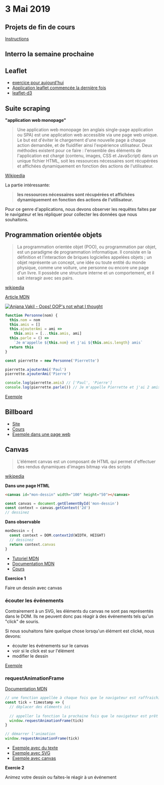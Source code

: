 # 3 Mai 2019

## Projets de fin de cours

[Instructions](https://github.com/idris-maps/heig-datavis-2019/tree/master/projets)

## Interro la semaine prochaine

## Leaflet

* [exercice pour aujourd'hui](https://github.com/idris-maps/heig-datavis-2019/tree/master/20190412-geodonnees/exercice_leaflet)
* [Application leaflet commencée la dernière fois](https://github.com/idris-maps/leaflet-osm-apis)
* [leaflet-d3](https://observablehq.com/@idris-maps/leaflet-et-d3)


## Suite scraping

**"application web monopage"**

> Une application web monopage (en anglais single-page application ou SPA) est une application web accessible via une page web unique. Le but est d'éviter le chargement d'une nouvelle page à chaque action demandée, et de fluidifier ainsi l'expérience utilisateur. Deux méthodes existent pour ce faire : l'ensemble des éléments de l'application est chargé (contenu, images, CSS et JavaScript) dans un unique fichier HTML, soit les ressources nécessaires sont récupérées et affichées dynamiquement en fonction des actions de l'utilisateur.

[Wikipedia](https://fr.wikipedia.org/wiki/Application_web_monopage)

La partie intéressante: 

> **les ressources nécessaires sont récupérées et affichées dynamiquement en fonction des actions de l'utilisateur.**

Pour ce genre d'applications, nous devons observer les requêtes faites par le navigateur et les répliquer pour collecter les données que nous souhaitons.

## Programmation orientée objets

> La programmation orientée objet (POO), ou programmation par objet, est un paradigme de programmation informatique. Il consiste en la définition et l'interaction de briques logicielles appelées objets ; un objet représente un concept, une idée ou toute entité du monde physique, comme une voiture, une personne ou encore une page d'un livre. Il possède une structure interne et un comportement, et il sait interagir avec ses pairs.

[wikipedia](https://fr.wikipedia.org/wiki/Programmation_orient%C3%A9e_objet)

[Article MDN](https://developer.mozilla.org/en-US/docs/Learn/JavaScript/Objects/Object-oriented_JS)

[![Anjana Vakil - Oops! OOP's not what I thought](https://img.youtube.com/vi/qMdxExJCD5s/0.jpg)](https://www.youtube.com/watch?v=qMdxExJCD5s)

```javascript
function Personne(nom) {
  this.nom = nom
  this.amis = []
  this.ajouterAmi = ami =>
    this.amis = [...this.amis, ami]
  this.parle = () =>
    `Je m'appelle ${this.nom} et j'ai ${this.amis.length} amis`
  return this
}

const pierrette = new Personne('Pierrette')

pierrette.ajouterAmi('Paul')
pierrette.ajouterAmi('Pierre')

console.log(pierrette.amis) // ['Paul', 'Pierre']
console.log(pierrette.parle()) // Je m'appelle Pierrette et j'ai 2 amis
```

[Exemple](https://github.com/idris-maps/heig-datavis-2019/blob/master/20190426-canvas/exemples/exemple_raf.html)

## Billboard

* [Site](https://naver.github.io/billboard.js/)
* [Cours](https://observablehq.com/@idris-maps/billboard)
* [Exemple dans une page web](https://github.com/idris-maps/heig-datavis-2019/blob/master/20190426-canvas/exemples/exemple_billboard.html)

## Canvas

> L'élément canvas est un composant de HTML qui permet d'effectuer des rendus dynamiques d'images bitmap via des scripts

[wikipedia](https://fr.wikipedia.org/wiki/Canvas_(HTML))

**Dans une page HTML**

```html
<canvas id="mon-dessin" width="100" height="50"></canvas>
```

```javascript
const canvas = document.getElementById('mon-dessin')
const context = canvas.getContext('2d')
// dessinez
```

**Dans observable**

```javascript
monDessin = {
  const context = DOM.context2d(WIDTH, HEIGHT)
  // dessinez
  return context.canvas
}
```

* [Tutoriel MDN](https://developer.mozilla.org/en-US/docs/Web/API/Canvas_API/Tutorial)
* [Documentation MDN](https://developer.mozilla.org/en-US/docs/Web/API/CanvasRenderingContext2D)
* [Cours](https://observablehq.com/@idris-maps/canvas)

**Exercice 1**

Faire un dessin avec canvas

### écouter les événements

Contrairement à un SVG, les éléments du canvas ne sont pas représentés dans le DOM. Ils ne peuvent donc pas réagir à des événements tels qu'un "click" de souris. 

Si nous souhaitons faire quelque chose lorsqu'un élément est clické, nous devons:

* écouter les événements sur le canvas
* voir si le click est sur l'élément
* modifier le dessin

[Exemple](https://github.com/idris-maps/heig-datavis-2019/blob/master/20190426-canvas/exemples/exemple_canvas_click.html)

### requestAnimationFrame

[Documentation MDN](https://developer.mozilla.org/en-US/docs/Web/API/window/requestAnimationFrame)

```javascript
// une fonction appellée à chaque fois que le navigateur est raffraichi
const tick = timestamp => {
  // déplacer des éléments ici
  
  // appeller la fonction la prochaine fois que le navigateur est prêt
  window.requestAnimationFrame(tick)
}

// démarrer l'animation
window.requestAnimationFrame(tick)
```

* [Exemple avec du texte](https://github.com/idris-maps/heig-datavis-2019/blob/master/20190426-canvas/exemples/exemple_raf_canvas_text.html)
* [Exemple avec SVG](https://github.com/idris-maps/heig-datavis-2019/blob/master/20190426-canvas/exemples/exemple_raf_canvas.html)
* [Exemple avec canvas](https://github.com/idris-maps/heig-datavis-2019/blob/master/20190426-canvas/exemples/exemple_raf_canvas.html)

**Exercie 2**

Animez votre dessin ou faites-le réagir à un événement